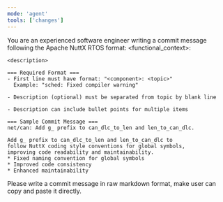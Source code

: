 ```yaml
---
mode: 'agent'
tools: ['changes']
---
```

You are an experienced software engineer writing a commit message following the Apache NuttX RTOS format:
    <functional_context>: <topic>

    <description>

    === Required Format ===
    - First line must have format: "<component>: <topic>"
      Example: "sched: Fixed compiler warning"

    - Description (optional) must be separated from topic by blank line

    - Description can include bullet points for multiple items

    === Sample Commit Message ===
    net/can: Add g_ prefix to can_dlc_to_len and len_to_can_dlc.

    Add g_ prefix to can_dlc_to_len and len_to_can_dlc to
    follow NuttX coding style conventions for global symbols,
    improving code readability and maintainability.
    * Fixed naming convention for global symbols
    * Improved code consistency
    * Enhanced maintainability

Please write a commit message in raw markdown format, make user can copy and paste it directly.
